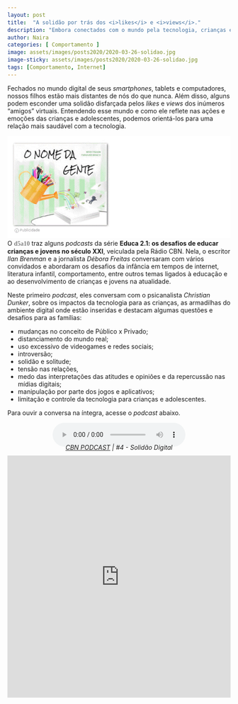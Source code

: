 ```yaml
---
layout: post
title:  "A solidão por trás dos <i>likes</i> e <i>views</i>."
description: "Embora conectados com o mundo pela tecnologia, crianças e adolescentes parecem estar cada vez mais solitários."
author: Naira
categories: [ Comportamento ]
image: assets/images/posts2020/2020-03-26-solidao.jpg
image-sticky: assets/images/posts2020/2020-03-26-solidao.jpg
tags: [Comportamento, Internet]
---
```

<link rel="stylesheet" href="/assets/css/plyr.css" />
<style>
.capa { display: block; margin-left: auto; margin-right: auto; width: 50%; 
box-shadow: 0 4px 8px 0 rgba(0, 0, 0, 0.2), 0 6px 20px 0 rgba(0, 0, 0, 0.19);}

.thumb {float: right; width: 45%;}
@media only screen and (max-width: 520px) {
  .txt {font-size: 22px;}
  .thumb {float: right; width: 100%}
}

figure {
  margin: 0rem;
}
figcaption {
display: block;
position: relative;
top:-10px;
font-style: italic;
text-align: center;
}
</style>
Fechados no mundo digital de seus *smartphones*, tablets e computadores, nossos filhos estão mais distantes de nós do que nunca. Além disso, alguns podem esconder uma solidão disfarçada pelos *likes* e *views* dos inúmeros “amigos” virtuais. Entendendo  esse mundo e como ele reflete nas ações e emoções das crianças e adolescentes, podemos orientá-los para uma relação mais saudável com a tecnologia.

<a href="https://aprender.digital/"><img class="thumb" src="/assets/images/o-nome-da-gente.gif" align="rigth"></a>
O <spam style="font-family: 'Crafty Girls', cursive;color:gray"><b>d5a10</b></spam> traz alguns *podcasts* da série **Educa 2.1: os desafios de educar crianças e jovens no século XXI**, veiculada pela Rádio CBN. Nela, o escritor *Ilan Brenman* e a jornalista *Débora Freitas* conversaram com vários convidados e abordaram os desafios da infância em tempos de internet, literatura infantil, comportamento, entre outros temas ligados à educação e ao desenvolvimento de crianças e jovens na atualidade. 

Neste primeiro *podcast*, eles conversam com o psicanalista *Christian Dunker*, sobre os impactos da tecnologia para as crianças, as armadilhas do ambiente digital onde estão inseridas e destacam algumas questões e desafios para as famílias:
 * mudanças no conceito de Público x Privado;
 * distanciamento do mundo real;
 * uso excessivo de videogames e redes sociais;
 * introversão;
 * solidão e solitude;
 * tensão nas relações,
 * medo das interpretações das atitudes e opiniões e  da repercussão nas mídias digitais;
 * manipulação por parte dos jogos e aplicativos;
 * limitação e controle da tecnologia para crianças e adolescentes.

Para ouvir a conversa na íntegra, acesse o *podcast* abaixo.
<center>
<audio id="player" controls controls 
 enabled = "false" 
 data-plyr-config='{ "title": "Example Title", "enabled": false }'>
    <source src="/assets/images/posts2020/2020-03-25-SolidaoDigital.mp3" type="audio/mp3" />
</audio>
</center>
<figcaption><a href="https://audioglobo.globo.com/cbn/podcast/feed/735/educa-21-os-desafios-de-educar-criancas-e-jovens-n" target="_blank">CBN PODCAST</a> | #4 - Solidão Digital</figcaption>
<script src="/assets/js/plyr.min.js"></script>
<iframe src="https://docs.google.com/forms/d/e/1FAIpQLSd8Pl2KwVj0f3hrZaZyGgm0oOE5qWk_fqQIJ_FGwcJu4gfOng/viewform?embedded=true" width="100%" height="547" frameborder="0" marginheight="0" marginwidth="0">Carregando…</iframe>